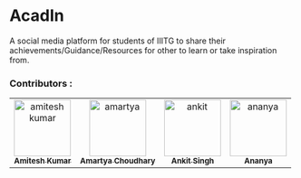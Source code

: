 # AcadIn
A social media platform for students of IIITG to share their achievements/Guidance/Resources for other to learn or take inspiration from.


### Contributors :
<!-- readme: contributors -start -->
<table>
<tr>
    <td align="center">
        <a href="https://github.com/belikeamitesh">
            <img src="https://avatars.githubusercontent.com/u/56907437?v=4" width="100;" alt="amitesh kumar"/>
            <br />
            <sub><b>Amitesh Kumar</b></sub>
        </a>
    </td>
    <td align="center">
        <a href="https://github.com/AC-BOSS">
            <img src="https://avatars.githubusercontent.com/u/54511196?v=4" width="100;" alt="amartya"/>
            <br />
            <sub><b>Amartya Choudhary</b></sub>
        </a>
    </td>
    <td align="center">
        <a href="https://github.com/ankit-1431">
            <img src="https://avatars.githubusercontent.com/u/56259046?v=4" width="100;" alt="ankit"/>
            <br />
            <sub><b>Ankit Singh</b></sub>
        </a>
    </td>
     <td align="center">
        <a href="https://github.com/ananya182001">
            <img src="https://avatars.githubusercontent.com/u/54628138?v=4" width="100;" alt="ananya"/>
            <br />
            <sub><b>Ananya</b></sub>
        </a>
    </td>
  </tr>
</table>
<!-- readme: contributors -end -->
